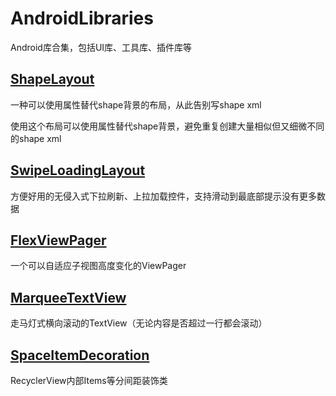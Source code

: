 # AndroidLibraries
Android库合集，包括UI库、工具库、插件库等

## [ShapeLayout](./ShapeLayout)

一种可以使用属性替代shape背景的布局，从此告别写shape xml

使用这个布局可以使用属性替代shape背景，避免重复创建大量相似但又细微不同的shape xml

## [SwipeLoadingLayout](./SwipeLoadingLayout)

方便好用的无侵入式下拉刷新、上拉加载控件，支持滑动到最底部提示没有更多数据

## [FlexViewPager](./FlexViewPager)

一个可以自适应子视图高度变化的ViewPager

## [MarqueeTextView](./MarqueeTextView)

走马灯式横向滚动的TextView（无论内容是否超过一行都会滚动）

## [SpaceItemDecoration](./SpaceItemDecoration)

RecyclerView内部Items等分间距装饰类
